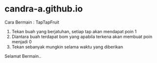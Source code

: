 # candra-a.github.io

Cara Bermain : TapTapFruit

1. Tekan buah yang berjatuhan, setiap tap akan mendapat poin 1
2. Diantara buah terdapat bom yang apabila terkena akan membuat poin menjadi 0
3. Tekan sebanyak mungkin selama waktu yang diberikan

Selamat Bermain..